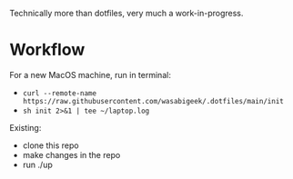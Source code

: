 Technically more than dotfiles, very much a work-in-progress.

# Workflow
For a new MacOS machine, run in terminal:
- `curl --remote-name https://raw.githubusercontent.com/wasabigeek/.dotfiles/main/init`
- `sh init 2>&1 | tee ~/laptop.log`

Existing:
- clone this repo
- make changes in the repo
- run ./up
